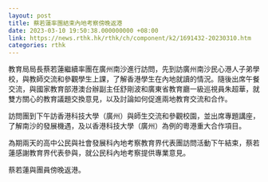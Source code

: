 ```yaml
---
layout: post
title: 蔡若蓮率團結束內地考察傍晚返港
date: 2023-03-10 19:50:38.000000000 +08:00
link: https://news.rthk.hk/rthk/ch/component/k2/1691432-20230310.htm
categories: rthk
---
```


教育局局長蔡若蓮繼續率團在廣州南沙進行訪問，先到訪廣州南沙民心港人子弟學校，與教師交流和參觀學生上課，了解香港學生在內地就讀的情況。隨後出席午餐交流，與國家教育部港澳台辦副主任舒剛波和廣東省教育廳一級巡視員朱超華，就雙方關心的教育議題交換意見，以及討論如何促進兩地教育交流和合作。

訪問團到下午訪香港科技大學（廣州）與師生交流和參觀校園，並出席專題講座，了解南沙的發展機遇，及以香港科技大學（廣州）為例的粵港重大合作項目。 

為期兩天的高中公民與社會發展科內地考察教育界代表團訪問活動下午結束，蔡若蓮感謝教育界代表參與，就公民科內地考察提供專業意見。

蔡若蓮與團員傍晚返港。
